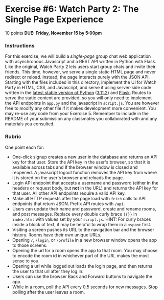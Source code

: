 # Exercise #6: Watch Party 2: The Single Page Experience
10 points
**DUE: Friday, November 15 by 5:00pm**
### Instructions
For this exercise, we will build a _single-page_ group chat web application with
asynchronous Javascript and a REST API written in Python with Flask.
Like the original, Watch Party 2 lets users start group chats and invite their
friends. This time, however, we serve a single static HTML page and never
redirect or reload. Instead, the page interacts purely with the JSON API.
Starting with the files included in this directory, implement the UI for Watch
Party in HTML, CSS, and Javascript, and serve it using server-side code written
in the
[latest stable version of Python](https://www.python.org/downloads/release/python-3112/)
([3.11.2](https://www.python.org/downloads/release/python-3112/)) and
[Flask](https://flask.palletsprojects.com/en/2.2.x/installation/). Routes to
serve the static content are provided, so you will only need to implement the
API endpoints in `app.py` and the javascript in `script.js`. You are however
free to modify any other file if it makes development more convenient.
You may re-use any code from your Exercise 5. Remember to include in the README
of your submission any classmates you collaborated with and any materials you 
consulted.
### Rubric
One point each for:
- One-click signup creates a new user in the database and returns an API key for
  that user. Store the API key in the user's browser, so that it is available
  across tabs and if the browser window is closed and reopened. A javascript
  logout function removes the API key from where it is stored on the user's
  browser and reloads the page.
- Login API endpoint that accepts a username and password (either in the headers
  or request body, but **not** in the URL) and returns the API key for that
  user. All other API endpoints require a valid API key.
- Make all HTTP requests after the page load with `fetch` calls to API endpoints
  that return JSON. Prefix API routes with `/api`.
- Users can update their name and password, create and rename rooms, and post
  messages. Replace every double curly brace `{{}}` in `index.html` with values 
  set by your `script.js`. HINT: For curly braces inside a block of text, it may 
  be helpful to wrap them in a `<span>` first.
- Visiting a screen pushes its URL to the navigation bar and the browser
  history. Rooms have their own unique URLs.
- Opening `/`, `/login`, or `/profile` in a new browser window opens the app to
  those screens.
- Opening the url for a room opens the app to that room. You may choose to
  encode the room id in whichever part of the URL makes the most sense to you.
- Opening a url while logged out loads the login page, and then returns the user
  to that url after they log in.
- Users can use the browser Back and Forward buttons to navigate the app.
- While in a room, poll the API every 0.5 seconds for new messages. Stop polling
  after the user leaves a room.
